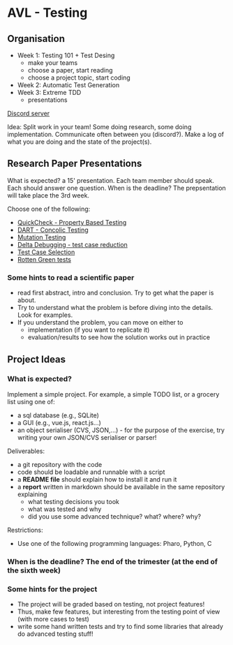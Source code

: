 # AVL - Testing

## Organisation

- Week 1: Testing 101 + Test Desing
  - make your teams
  - choose a paper, start reading
  - choose a project topic, start coding
- Week 2: Automatic Test Generation
- Week 3: Extreme TDD
  - presentations

[Discord server](https://discord.gg/h2mH5Daq)

Idea: Split work in your team! Some doing research, some doing implementation. Communicate often between you (discord?). Make a log of what you are doing and the state of the project(s).

## Research Paper Presentations

What is expected? a 15' presentation. Each team member should speak. Each should answer one question.
When is the deadline? The prepsentation will take place the 3rd week.

Choose one of the following:
 - [QuickCheck - Property Based Testing](https://www.cs.tufts.edu/~nr/cs257/archive/john-hughes/quick.pdf) 
 - [DART - Concolic Testing](https://web.eecs.umich.edu/~weimerw/590/reading/p213-godefroid.pdf)
 - [Mutation Testing](https://edisciplinas.usp.br/pluginfile.php/1943431/mod_resource/content/1/Hints_on_Test_Data_Selection-Demillo.pdf)
 - [Delta Debugging - test case reduction](https://www.cs.purdue.edu/homes/xyzhang/fall07/Papers/delta-debugging.pdf)
 - [Test Case Selection](https://hal.inria.fr/hal-01344842/document)
 - [Rotten Green tests](https://hal.inria.fr/hal-02002346v2/document)
 
### Some hints to read a scientific paper
  - read first abstract, intro and conclusion. Try to get what the paper is about.
  - Try to understand what the problem is before diving into the details. Look for examples.
  - If you understand the problem, you can move on either to
    - implementation (if you want to replicate it)
    - evaluation/results to see how the solution works out in practice

## Project Ideas

### What is expected?
Implement a simple project. For example, a simple TODO list, or a grocery list using one of:
 - a sql database (e.g., SQLite)
 - a GUI (e.g., vue.js, react.js...)
 - an object serialiser (CVS, JSON,...) - for the purpose of the exercise, try writing your own JSON/CVS serialiser or parser!

Deliverables:
 - a git repository with the code
 - code should be loadable and runnable with a script
 - a **README file** should explain how to install it and run it
 - a **report** written in markdown should be available in the same repository explaining
   - what testing decisions you took
   - what was tested and why
   - did you use some advanced technique? what? where? why?

Restrictions:
 - Use one of the following programming languages: Pharo, Python, C

### When is the deadline? The end of the trimester (at the end of the sixth week)
 
### Some hints for the project
- The project will be graded based on testing, not project features!
- Thus, make few features, but interesting from the testing point of view (with more cases to test)
- write some hand written tests and try to find some libraries that already do advanced testing stuff!
